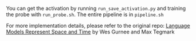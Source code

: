 You can get the activation by running `run_save_activation.py` and training the probe with `run_probe.sh`. The entire pipeline is in `pipeline.sh`

For more implementation details, please refer to the original repo: 
[Language Models Represent Space and Time](https://github.com/wesg52/world-models) by Wes Gurnee and Max Tegmark
